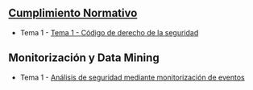 ## [Cumplimiento Normativo](https://github.com/Elenadr/Apuntes_Master_VIU/tree/main/Cumplimiento%20normativo)

* Tema 1 - [Tema 1 - Código de derecho de la seguridad](https://github.com/Elenadr/Apuntes_Master_VIU/blob/main/Cumplimiento%20normativo/Tema%201%20-%20C%C3%B3digo%20de%20derecho%20de%20la%20seguridad.md)

## Monitorización y Data Mining

* Tema 1 - [Análisis de seguridad mediante  monitorización de eventos](https://github.com/Elenadr/Apuntes_Master_VIU/blob/main/Monitorizaci%C3%B3n%20y%20data%20mining/An%C3%A1lisis%20de%20seguridad%20mediante%20%20monitorizaci%C3%B3n%20de%20eventos.md)
